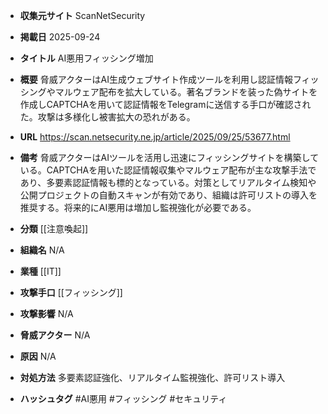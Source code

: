 - **収集元サイト**
ScanNetSecurity

- **掲載日**
2025-09-24

- **タイトル**
AI悪用フィッシング増加

- **概要**
脅威アクターはAI生成ウェブサイト作成ツールを利用し認証情報フィッシングやマルウェア配布を拡大している。著名ブランドを装った偽サイトを作成しCAPTCHAを用いて認証情報をTelegramに送信する手口が確認された。攻撃は多様化し被害拡大の恐れがある。

- **URL**
https://scan.netsecurity.ne.jp/article/2025/09/25/53677.html

- **備考**
脅威アクターはAIツールを活用し迅速にフィッシングサイトを構築している。CAPTCHAを用いた認証情報収集やマルウェア配布が主な攻撃手法であり、多要素認証情報も標的となっている。対策としてリアルタイム検知や公開プロジェクトの自動スキャンが有効であり、組織は許可リストの導入を推奨する。将来的にAI悪用は増加し監視強化が必要である。

- **分類**
[[注意喚起]]

- **組織名**
N/A

- **業種**
[[IT]]

- **攻撃手口**
[[フィッシング]]

- **攻撃影響**
N/A

- **脅威アクター**
N/A

- **原因**
N/A

- **対処方法**
多要素認証強化、リアルタイム監視強化、許可リスト導入

- **ハッシュタグ**
#AI悪用 #フィッシング #セキュリティ
